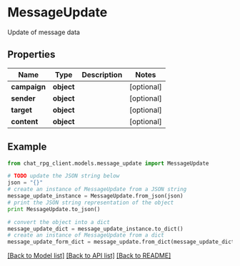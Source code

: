 # MessageUpdate

Update of message data

## Properties
Name | Type | Description | Notes
------------ | ------------- | ------------- | -------------
**campaign** | **object** |  | [optional] 
**sender** | **object** |  | [optional] 
**target** | **object** |  | [optional] 
**content** | **object** |  | [optional] 

## Example

```python
from chat_rpg_client.models.message_update import MessageUpdate

# TODO update the JSON string below
json = "{}"
# create an instance of MessageUpdate from a JSON string
message_update_instance = MessageUpdate.from_json(json)
# print the JSON string representation of the object
print MessageUpdate.to_json()

# convert the object into a dict
message_update_dict = message_update_instance.to_dict()
# create an instance of MessageUpdate from a dict
message_update_form_dict = message_update.from_dict(message_update_dict)
```
[[Back to Model list]](../README.md#documentation-for-models) [[Back to API list]](../README.md#documentation-for-api-endpoints) [[Back to README]](../README.md)


